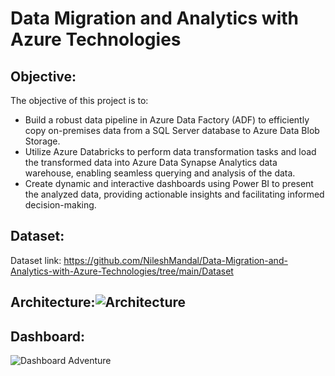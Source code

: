 # Data Migration and Analytics with Azure Technologies

## Objective: 
The objective of this project is to:

- Build a robust data pipeline in Azure Data Factory (ADF) to efficiently copy on-premises data from a SQL Server database to Azure Data Blob Storage.
- Utilize Azure Databricks to perform data transformation tasks and load the transformed data into Azure Data Synapse Analytics data warehouse, enabling seamless querying and analysis of the data.
- Create dynamic and interactive dashboards using Power BI to present the analyzed data, providing actionable insights and facilitating informed decision-making.

## Dataset:
Dataset link: https://github.com/NileshMandal/Data-Migration-and-Analytics-with-Azure-Technologies/tree/main/Dataset

## Architecture:![Architecture](https://github.com/NileshMandal/Data-Migration-and-Analytics-with-Azure-Technologies/assets/68818014/959ff431-7155-4497-b6f5-dafbdbc16b02)

## Dashboard:
![Dashboard Adventure](https://github.com/NileshMandal/Data-Migration-and-Analytics-with-Azure-Technologies/assets/68818014/ec198d1c-b8b4-4c7d-a598-129f2351666f)


